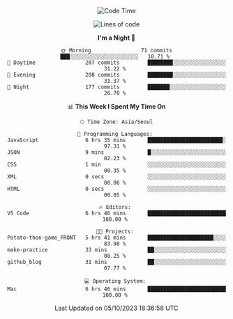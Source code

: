 <div align=center>
 
<!--START_SECTION:waka-->
![Code Time](http://img.shields.io/badge/Code%20Time-305%20hrs%2047%20mins-blue)

![Lines of code](https://img.shields.io/badge/From%20Hello%20World%20I%27ve%20Written-3.1%20million%20lines%20of%20code-blue)

**I'm a Night 🦉** 

```text
🌞 Morning                71 commits          ███░░░░░░░░░░░░░░░░░░░░░░   10.71 % 
🌆 Daytime                207 commits         ████████░░░░░░░░░░░░░░░░░   31.22 % 
🌃 Evening                208 commits         ████████░░░░░░░░░░░░░░░░░   31.37 % 
🌙 Night                  177 commits         ███████░░░░░░░░░░░░░░░░░░   26.70 % 
```


📊 **This Week I Spent My Time On** 

```text
🕑︎ Time Zone: Asia/Seoul

💬 Programming Languages: 
JavaScript               6 hrs 35 mins       ████████████████████████░   97.31 % 
JSON                     9 mins              █░░░░░░░░░░░░░░░░░░░░░░░░   02.23 % 
CSS                      1 min               ░░░░░░░░░░░░░░░░░░░░░░░░░   00.35 % 
XML                      0 secs              ░░░░░░░░░░░░░░░░░░░░░░░░░   00.06 % 
HTML                     0 secs              ░░░░░░░░░░░░░░░░░░░░░░░░░   00.05 % 

🔥 Editors: 
VS Code                  6 hrs 46 mins       █████████████████████████   100.00 % 

🐱‍💻 Projects: 
Potato-thon-game_FRONT   5 hrs 41 mins       █████████████████████░░░░   83.98 % 
make-practice            33 mins             ██░░░░░░░░░░░░░░░░░░░░░░░   08.25 % 
github_blog              31 mins             ██░░░░░░░░░░░░░░░░░░░░░░░   07.77 % 

💻 Operating System: 
Mac                      6 hrs 46 mins       █████████████████████████   100.00 % 
```


 Last Updated on 05/10/2023 18:36:58 UTC
<!--END_SECTION:waka-->
 </div>

